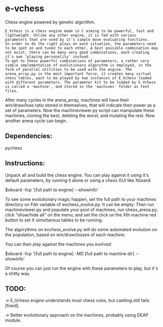 # e-vchess
Chess engine powered by genetic algorithm.

	E_Vchess is a chess engine made in C aiming to be powerful, fast and lightweight. Unlike any other engine, it is fed with various parameters that are used by it's simple move evaluating functions. 
	In order to do the right plays on each situation, the parameters need to be spot on and tuned to each other. A best possible combination may not exist, there can be many very good combinations, each creating it's own 'playing personality' instead.
	To get to these powerful combinations of parameters, a rather very simple implementation of evolutionary algorythm is employed, in the form of parallel utilities to be used with the engine. The arena_array.py is the most important force, it creates many virtual chess tables, each to be played by two instances of E_Vchess loaded with different parameters. The parameter kit to be loaded by E_Vchess is called a 'machine', and stored in the 'machines' folder as text files. 
After many cycles in the arena_array, machines will have their win/draw/lose ratio stored in themselves, that will indicate their power as a set of parameters. 
	Now the machineviewer.py script can manipulate these machines, cloning the best, deleting the worst, and mutating the rest. Now another arena cycle can begin.


## Dependencies:
pychess

## Instructions:
 Unpack all and build the chess engine. You can play against it using it's default parameters,  by running it alone or using a chess GUI like Xboard:

$xboard -fcp '[full path to engine] --showinfo'

To see some evolutionary magic happen, set the full path to your machines directory on Fdir variable of evchess_evolve.py. It can be empty.
Then run machineviewer.py and populate your pool of machines,
run chess_arena.py, click "show/hide all" on the menu, and set the click on the Xth machine red button to set X simultanous tables to be running.

The algorythms on evchess_evolve.py will do some automated evolution on the population, based on win/draw/losses of each machine.

You can then play against the machines you evolved:

$xboard -fcp '[full path to engine] -MD [full path to machine dir] --showinfo'

Of course you can just run the engine with these parameters to play, but it's a shitty way.


## TODO:
-> E_Vchess engine understands most chess rules, but castling still fails [fixed].

-> Better evolutionary approach on the machines, probably using DEAP module.

 
